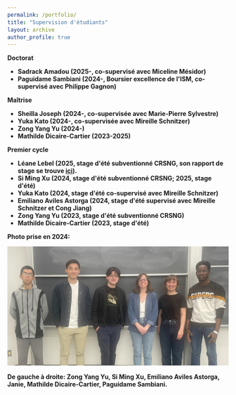 ```yaml
---
permalink: /portfolio/
title: "Supervision d'étudiants"
layout: archive
author_profile: true
---
```



<b>Doctorat<b/>
* Sadrack Amadou (2025-, co-supervisé avec Miceline Mésidor)
* Paguidame Sambiani (2024-, Boursier excellence de l'ISM, co-supervisé avec Philippe Gagnon)

<b>Maîtrise<b/>
* Sheilla Joseph (2024-, co-supervisée avec Marie-Pierre Sylvestre)
* Yuka Kato (2024-, co-supervisée avec Mireille Schnitzer)
* Zong Yang Yu (2024-)
* Mathilde Dicaire-Cartier (2023-2025)

<b>Premier cycle<b/>
* Léane Lebel (2025, stage d'été subventionné CRSNG, son rapport de stage se trouve <a href="https://github.com/JanieCoulombeStat/L-ane_Stage-t-">ici</a>).
* Si Ming Xu (2024, stage d'été subventionné CRSNG; 2025, stage d'été)
* Yuka Kato (2024, stage d'été co-supervisé avec Mireille Schnitzer)
* Emiliano Aviles Astorga (2024, stage d'été supervisé avec Mireille Schnitzer et Cong Jiang)
* Zong Yang Yu (2023, stage d'été subventionné CRSNG)
* Mathilde Dicaire-Cartier (2023, stage d'été)

Photo prise en 2024:

 <img src="/images/grouppic.jpg" width="600" />

De gauche à droite: Zong Yang Yu, Si Ming Xu, Emiliano Aviles Astorga, Janie, Mathilde Dicaire-Cartier, Paguidame Sambiani.
